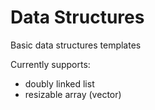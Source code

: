 # Data Structures
Basic data structures templates

Currently supports:
- doubly linked list
- resizable array (vector)

